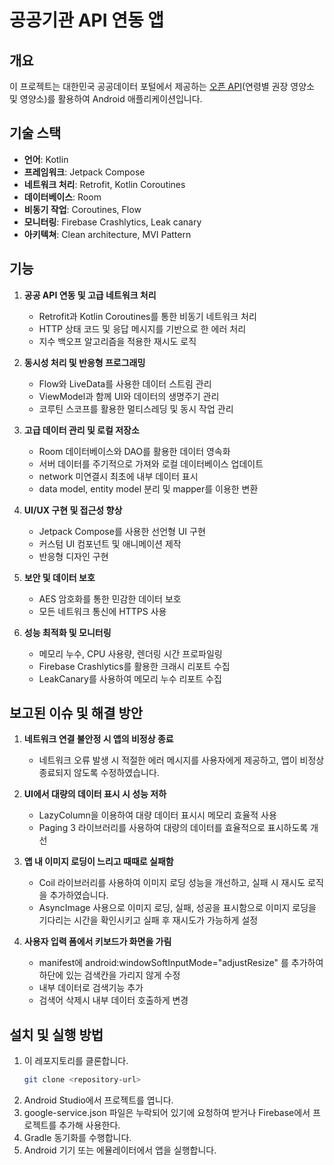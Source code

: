# 공공기관 API 연동 앱

## 개요
이 프로젝트는 대한민국 공공데이터 포털에서 제공하는 [오픈 API](https://www.data.go.kr/data/15050017/fileData.do)(연령별 권장 영양소 및 영양소)를 활용하여 Android 애플리케이션입니다.

## 기술 스택
- **언어**: Kotlin
- **프레임워크**: Jetpack Compose
- **네트워크 처리**: Retrofit, Kotlin Coroutines
- **데이터베이스**: Room
- **비동기 작업**: Coroutines, Flow
- **모니터링**: Firebase Crashlytics, Leak canary
- **아키텍쳐**: Clean architecture, MVI Pattern

## 기능
1. **공공 API 연동 및 고급 네트워크 처리**
   - Retrofit과 Kotlin Coroutines를 통한 비동기 네트워크 처리
   - HTTP 상태 코드 및 응답 메시지를 기반으로 한 에러 처리
   - 지수 백오프 알고리즘을 적용한 재시도 로직

2. **동시성 처리 및 반응형 프로그래밍**
   - Flow와 LiveData를 사용한 데이터 스트림 관리
   - ViewModel과 함께 UI와 데이터의 생명주기 관리
   - 코루틴 스코프를 활용한 멀티스레딩 및 동시 작업 관리

3. **고급 데이터 관리 및 로컬 저장소**
   - Room 데이터베이스와 DAO를 활용한 데이터 영속화
   - 서버 데이터를 주기적으로 가져와 로컬 데이터베이스 업데이트
   - network 미연결시 최초에 내부 데이터 표시
   - data model, entity model 분리 및 mapper를 이용한 변환

4. **UI/UX 구현 및 접근성 향상**
   - Jetpack Compose를 사용한 선언형 UI 구현
   - 커스텀 UI 컴포넌트 및 애니메이션 제작
   - 반응형 디자인 구현

5. **보안 및 데이터 보호**
   - AES 암호화를 통한 민감한 데이터 보호
   - 모든 네트워크 통신에 HTTPS 사용

6. **성능 최적화 및 모니터링**
   - 메모리 누수, CPU 사용량, 렌더링 시간 프로파일링
   - Firebase Crashlytics를 활용한 크래시 리포트 수집
   - LeakCanary를 사용하여 메모리 누수 리포트 수집

## 보고된 이슈 및 해결 방안
1. **네트워크 연결 불안정 시 앱의 비정상 종료**
   - 네트워크 오류 발생 시 적절한 에러 메시지를 사용자에게 제공하고, 앱이 비정상 종료되지 않도록 수정하였습니다.

2. **UI에서 대량의 데이터 표시 시 성능 저하**
   - LazyColumn을 이용하여 대량 데이터 표시시 메모리 효율적 사용
   - Paging 3 라이브러리를 사용하여 대량의 데이터를 효율적으로 표시하도록 개선

3. **앱 내 이미지 로딩이 느리고 때때로 실패함**
   - Coil 라이브러리를 사용하여 이미지 로딩 성능을 개선하고, 실패 시 재시도 로직을 추가하였습니다.
   - AsyncImage 사용으로 이미지 로딩, 실패, 성공을 표시함으로 이미지 로딩을 기다리는 시간을 확인시키고 실패 후 재시도가 가능하게 설정

4. **사용자 입력 폼에서 키보드가 화면을 가림**
   - manifest에 android:windowSoftInputMode="adjustResize" 를 추가하여 하단에 있는 검색칸을 가리지 않게 수정
   - 내부 데이터로 검색기능 추가
   - 검색어 삭제시 내부 데이터 호출하게 변경

## 설치 및 실행 방법
1. 이 레포지토리를 클론합니다.
   ```bash
   git clone <repository-url>
   ```
2. Android Studio에서 프로젝트를 엽니다.
3. google-service.json 파일은 누락되어 있기에 요청하여 받거나 Firebase에서 프로젝트를 추가해 사용한다.
4. Gradle 동기화를 수행합니다.
5. Android 기기 또는 에뮬레이터에서 앱을 실행합니다.
